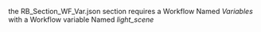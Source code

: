 the RB_Section_WF_Var.json  section requires a Workflow Named *Variables* with a Workflow variable Named *light_scene*